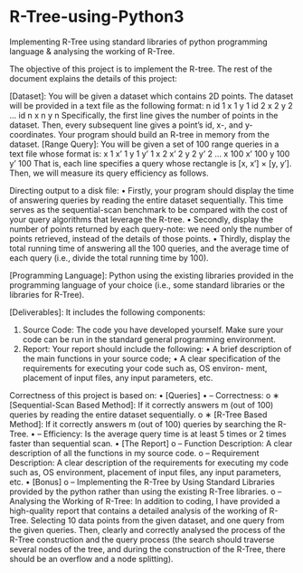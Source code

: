 # R-Tree-using-Python3
Implementing R-Tree using standard libraries of python programming language &amp; analysing the working of R-Tree.

The objective of this project is to implement the R-tree. The rest of the document explains the details of this project: 

[Dataset]: You will be given a dataset which contains 2D points. The dataset will be provided 
in a text file as the following format: 
n
id 1 x 1 y 1 
id 2 x 2 y 2 ...
id n x n y n 
Specifically, the first line gives the number of points in the dataset. Then, every subsequent line gives a point’s id, x-, and y-coordinates. Your program should build an R-tree in memory from the dataset. 
[Range Query]: You will be given a set of 100 range queries in a text file whose format is: 
x 1 x’ 1 y 1 y’ 1
x 2 x’ 2 y 2 y’ 2
...
x 100 x’ 100 y 100 y’ 100 
That is, each line specifies a query whose rectangle is [x, x′] × [y, y′]. Then, we will measure its query efficiency as follows. 

Directing output to a disk file: 
• Firstly, your program should display the time of answering queries by reading the entire dataset sequentially. This time serves as the sequential-scan benchmark to be compared with the cost of your query algorithms that leverage the R-tree. 
• Secondly, display the number of points returned by each query-note: we need only the number of points retrieved, instead of the details of those points. 
• Thirdly, display the total running time of answering all the 100 queries, and the average time of each query (i.e., divide the total running time by 100). 

[Programming Language]: Python using the existing libraries provided in the programming language of your choice (i.e., some standard libraries or the libraries for R-Tree). 

[Deliverables]: It includes the following components: 
1.	Source Code: The code you have developed yourself. Make sure your code can be run in 
the standard general programming environment. 
2.	Report: Your report should include the following: 
•	A brief description of the main functions in your source code; 
•	A clear specification of the requirements for executing your code such as, OS environ- 
ment, placement of input files, any input parameters, etc. 


Correctness  of this project is based on: 
• [Queries] 
•	–  Correctness: 
o	∗  [Sequential-Scan Based Method]: If it correctly answers m (out of 100) queries by reading the entire dataset sequentially. 
o	∗  [R-Tree Based Method]: If it correctly answers m (out of 100) queries by searching the R-Tree.
•	–  Efficiency: Is the average query time is at least 5 times or 2 times faster than sequential scan. 
• [The Report] 
o	–  Function Description: A clear description of all the functions in my source code. 
o	–  Requirement Description: A clear description of the requirements for executing my code such as, OS environment, placement of input files, any input parameters, etc.
• [Bonus] 
o	–  Implementing the R-Tree by Using Standard Libraries provided by the python rather than using the existing R-Tree libraries. 
o	–  Analysing the Working of R-Tree: In addition to coding, I have provided a high-quality report that contains a detailed analysis of the working of R-Tree. Selecting 10 data points from the given dataset, and one query from the given queries. Then, clearly and correctly analysed the process of the R-Tree construction and the query process (the search should traverse several nodes of the tree, and during the construction of the R-Tree, there should be an overflow and a node splitting).

